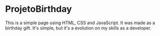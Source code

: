 # ProjetoBirthday
This is a simple page using HTML, CSS and JavaScript. It was made as a birthday gift. It's simple, but it's a evolution on my skills as a developer.
